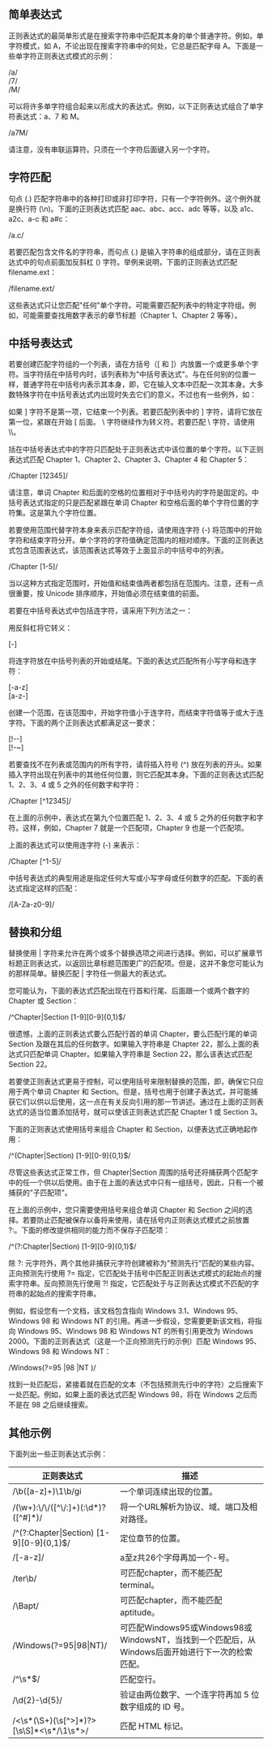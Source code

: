 ## 简单表达式
正则表达式的最简单形式是在搜索字符串中匹配其本身的单个普通字符。例如，单字符模式，如 A，不论出现在搜索字符串中的何处，它总是匹配字母 A。下面是一些单字符正则表达式模式的示例：

/a/  
/7/  
/M/  

可以将许多单字符组合起来以形成大的表达式。例如，以下正则表达式组合了单字符表达式：a、7 和 M。

/a7M/  

请注意，没有串联运算符。只须在一个字符后面键入另一个字符。

## 字符匹配
句点 (.) 匹配字符串中的各种打印或非打印字符，只有一个字符例外。这个例外就是换行符 (\n)。下面的正则表达式匹配 aac、abc、acc、adc 等等，以及 a1c、a2c、a-c 和 a#c：

/a.c/

若要匹配包含文件名的字符串，而句点 (.) 是输入字符串的组成部分，请在正则表达式中的句点前面加反斜杠 (\) 字符。举例来说明，下面的正则表达式匹配 filename.ext：

/filename\.ext/

这些表达式只让您匹配"任何"单个字符。可能需要匹配列表中的特定字符组。例如，可能需要查找用数字表示的章节标题（Chapter 1、Chapter 2 等等）。

## 中括号表达式
若要创建匹配字符组的一个列表，请在方括号（\[ 和 ]）内放置一个或更多单个字符。当字符括在中括号内时，该列表称为"中括号表达式"。与在任何别的位置一样，普通字符在中括号内表示其本身，即，它在输入文本中匹配一次其本身。大多数特殊字符在中括号表达式内出现时失去它们的意义。不过也有一些例外，如：

如果 ] 字符不是第一项，它结束一个列表。若要匹配列表中的 ] 字符，请将它放在第一位，紧跟在开始 \[ 后面。
\\ 字符继续作为转义符。若要匹配 \\ 字符，请使用 \\\\。

括在中括号表达式中的字符只匹配处于正则表达式中该位置的单个字符。以下正则表达式匹配 Chapter 1、Chapter 2、Chapter 3、Chapter 4 和 Chapter 5：

/Chapter \[12345]/

请注意，单词 Chapter 和后面的空格的位置相对于中括号内的字符是固定的。中括号表达式指定的只是匹配紧跟在单词 Chapter 和空格后面的单个字符位置的字符集。这是第九个字符位置。

若要使用范围代替字符本身来表示匹配字符组，请使用连字符 (-) 将范围中的开始字符和结束字符分开。单个字符的字符值确定范围内的相对顺序。下面的正则表达式包含范围表达式，该范围表达式等效于上面显示的中括号中的列表。

/Chapter \[1-5]/

当以这种方式指定范围时，开始值和结束值两者都包括在范围内。注意，还有一点很重要，按 Unicode 排序顺序，开始值必须在结束值的前面。

若要在中括号表达式中包括连字符，请采用下列方法之一：

用反斜杠将它转义：

\[\-]

将连字符放在中括号列表的开始或结尾。下面的表达式匹配所有小写字母和连字符：

\[-a-z]  
\[a-z-]  

创建一个范围，在该范围中，开始字符值小于连字符，而结束字符值等于或大于连字符。下面的两个正则表达式都满足这一要求：

\[!--]  
\[!-~]  

若要查找不在列表或范围内的所有字符，请将插入符号 (^) 放在列表的开头。如果插入字符出现在列表中的其他任何位置，则它匹配其本身。下面的正则表达式匹配1、2、3、4 或 5 之外的任何数字和字符：

/Chapter \[^12345]/

在上面的示例中，表达式在第九个位置匹配 1、2、3、4 或 5 之外的任何数字和字符。这样，例如，Chapter 7 就是一个匹配项，Chapter 9 也是一个匹配项。

上面的表达式可以使用连字符 (-) 来表示：

/Chapter \[^1-5]/

中括号表达式的典型用途是指定任何大写或小写字母或任何数字的匹配。下面的表达式指定这样的匹配：

/\[A-Za-z0-9]/

## 替换和分组
替换使用 | 字符来允许在两个或多个替换选项之间进行选择。例如，可以扩展章节标题正则表达式，以返回比章标题范围更广的匹配项。但是，这并不象您可能认为的那样简单。替换匹配 | 字符任一侧最大的表达式。

您可能认为，下面的表达式匹配出现在行首和行尾、后面跟一个或两个数字的 Chapter 或 Section：

/^Chapter|Section \[1-9]\[0-9]{0,1}$/

很遗憾，上面的正则表达式要么匹配行首的单词 Chapter，要么匹配行尾的单词 Section 及跟在其后的任何数字。如果输入字符串是 Chapter 22，那么上面的表达式只匹配单词 Chapter。如果输入字符串是 Section 22，那么该表达式匹配 Section 22。

若要使正则表达式更易于控制，可以使用括号来限制替换的范围，即，确保它只应用于两个单词 Chapter 和 Section。但是，括号也用于创建子表达式，并可能捕获它们以供以后使用，这一点在有关反向引用的那一节讲述。通过在上面的正则表达式的适当位置添加括号，就可以使该正则表达式匹配 Chapter 1 或 Section 3。

下面的正则表达式使用括号来组合 Chapter 和 Section，以便表达式正确地起作用：

/^(Chapter|Section) \[1-9]\[0-9]{0,1}$/

尽管这些表达式正常工作，但 Chapter|Section 周围的括号还将捕获两个匹配字中的任一个供以后使用。由于在上面的表达式中只有一组括号，因此，只有一个被捕获的"子匹配项"。

在上面的示例中，您只需要使用括号来组合单词 Chapter 和 Section 之间的选择。若要防止匹配被保存以备将来使用，请在括号内正则表达式模式之前放置 ?:。下面的修改提供相同的能力而不保存子匹配项：

/^(?:Chapter|Section) \[1-9]\[0-9]{0,1}$/

除 ?: 元字符外，两个其他非捕获元字符创建被称为"预测先行"匹配的某些内容。正向预测先行使用 ?= 指定，它匹配处于括号中匹配正则表达式模式的起始点的搜索字符串。反向预测先行使用 ?! 指定，它匹配处于与正则表达式模式不匹配的字符串的起始点的搜索字符串。

例如，假设您有一个文档，该文档包含指向 Windows 3.1、Windows 95、Windows 98 和 Windows NT 的引用。再进一步假设，您需要更新该文档，将指向 Windows 95、Windows 98 和 Windows NT 的所有引用更改为 Windows 2000。下面的正则表达式（这是一个正向预测先行的示例）匹配 Windows 95、Windows 98 和 Windows NT：

/Windows(?=95 |98 |NT )/

找到一处匹配后，紧接着就在匹配的文本（不包括预测先行中的字符）之后搜索下一处匹配。例如，如果上面的表达式匹配 Windows 98，将在 Windows 之后而不是在 98 之后继续搜索。

## 其他示例
下面列出一些正则表达式示例：

| 正则表达式	                                        |描述|
|-----------------------------------------------|---|
| /\b(\[a-z]+)\1\b/gi	                          |     一个单词连续出现的位置。|
| /(\w+):\\/\\/(\[^\\/:]+)(:\d\*)?(\[^#]\*)/	   |         将一个URL解析为协议、域、端口及相对路径。|
| /^(?:Chapter\|Section) \[1-9]\[0-9]{0,1}$/	   |     定位章节的位置。|
| /\[-a-z]/	                                    | a至z共26个字母再加一个-号。|
| /ter\b/	                                      |     可匹配chapter，而不能匹配terminal。|
| /\Bapt/	                                      |     可匹配chapter，而不能匹配aptitude。|
| /Windows(?=95\|98\|NT)/	                      |  可匹配Windows95或Windows98或WindowsNT，当找到一个匹配后，从Windows后面开始进行下一次的检索匹配。|
| /^\s*$/	                                      |     匹配空行。|
| /\d{2}-\d{5}/	                                | 验证由两位数字、一个连字符再加 5 位数字组成的 ID 号。|
| /<\s*(\S+)(\s\[^>]*)?>\[\s\S]\*<\s\*\/\1\s\*>/ |	        匹配 HTML 标记。|